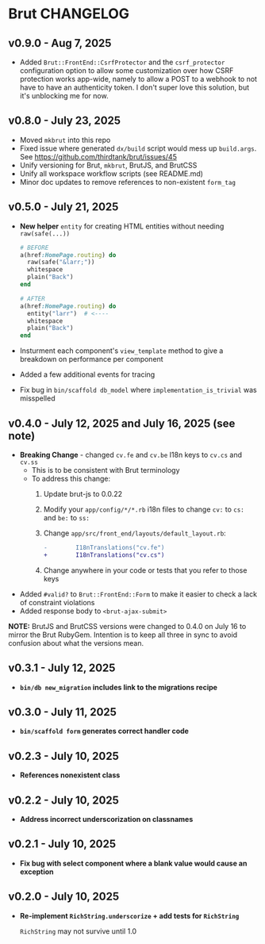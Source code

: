 # Brut CHANGELOG

## v0.9.0 - Aug 7, 2025

* Added `Brut::FrontEnd::CsrfProtector` and the `csrf_protector` configuration option to allow some customization
  over how CSRF protection works app-wide, namely to allow a POST to a webhook to not have to have an authenticity token.
  I don't super love this solution, but it's unblocking me for now.

## v0.8.0 - July 23, 2025

* Moved `mkbrut` into this repo
* Fixed issue where generated `dx/build` script would mess up `build.args`. See https://github.com/thirdtank/brut/issues/45
* Unify versioning for Brut, `mkbrut`, BrutJS, and BrutCSS
* Unify all workspace workflow scripts (see README.md)
* Minor doc updates to remove references to non-existent `form_tag`

## v0.5.0 - July 21, 2025

* **New helper** `entity` for creating HTML entities without needing `raw(safe(...))`

  ```ruby
  # BEFORE
  a(href:HomePage.routing) do
    raw(safe("&larr;"))
    whitespace
    plain("Back")
  end

  # AFTER
  a(href:HomePage.routing) do
    entity("larr")  # <----
    whitespace
    plain("Back")
  end
  ```

* Insturment each component's `view_template` method to give a breakdown on 
  performance per component
* Added a few additional events for tracing
* Fix bug in `bin/scaffold db_model` where `implementation_is_trivial` was misspelled

## v0.4.0 - July 12, 2025 and July 16, 2025 (see note)

* **Breaking Change** - changed `cv.fe` and `cv.be` I18n keys to `cv.cs` and `cv.ss`
  - This is to be consistent with Brut terminology
  - To address this change:
    1. Update brut-js to 0.0.22
    2. Modify your `app/config/*/*.rb` i18n files to change `cv:` to `cs:` and `be:`
       to `ss:`
    3. Change `app/src/front_end/layouts/default_layout.rb`:

       ```diff
       -        I18nTranslations("cv.fe")
       +        I18nTranslations("cv.cs")
       ```
    4. Change anywhere in your code or tests that you refer to those keys
* Added `#valid?` to `Brut::FrontEnd::Form` to make it easier to check a lack
  of constraint violations
* Added response body to `<brut-ajax-submit>`

**NOTE:** BrutJS and BrutCSS versions were changed to 0.4.0 on July 16 to mirror the Brut RubyGem. Intention is to keep all three in sync to avoid confusion about what the versions mean.

## v0.3.1 - July 12, 2025

* **`bin/db new_migration` includes link to the migrations recipe**

## v0.3.0 - July 11, 2025

* **`bin/scaffold form` generates correct handler code**

## v0.2.3 - July 10, 2025

* **References nonexistent class**

## v0.2.2 - July 10, 2025

* **Address incorrect underscorization on classnames**

## v0.2.1 - July 10, 2025

* **Fix bug with select component where a blank value would cause an exception**

## v0.2.0 - July 10, 2025

* **Re-implement `RichString.underscorize` + add tests for `RichString`**

  `RichString` may not survive until 1.0
